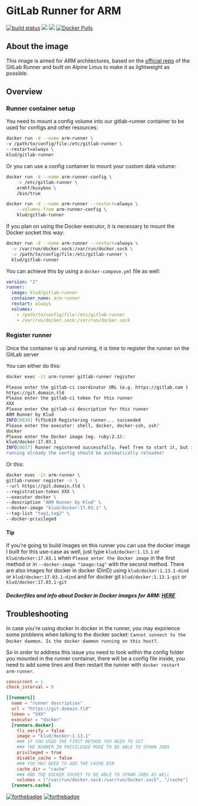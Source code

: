 # GitLab Runner for ARM

[![build status](https://gitlab.com/klud/gitlab-runner/badges/master/build.svg)](https://gitlab.com/klud/gitlab-runner/commits-master) [![](https://images.microbadger.com/badges/version/klud/gitlab-runner.svg)](https://microbadger.com/images/klud/gitlab-runner "Get your own version badge on microbadger.com") [![](https://images.microbadger.com/badges/image/klud/gitlab-runner:armhf.svg)](https://microbadger.com/images/klud/gitlab-runner:armhf "Get your own image badge on microbadger.com") [![Docker Pulls](https://img.shields.io/docker/pulls/klud/gitlab-runner.svg)](https://hub.docker.com/r/klud/gitlab-runner/)

## About the image

This image is aimed for ARM architectures, based on the [official repo](https://gitlab.com/gitlab-org/gitlab-runner) of the GitLab Runner and built on Alpine Linux to make it as lightweight as possible.

## Overview

### Runner container setup

You need to mount a config volume into our gitlab-runner container to be used for configs and other resources:

```sh
docker run -d --name arm-runner \
-v /path/to/config/file:/etc/gitlab-runner \
--restart=always \
klud/gitlab-runner
```

Or you can use a config container to mount your custom data volume:

```sh
docker run -d --name arm-runner-config \
    -v /etc/gitlab-runner \
    armhf/busybox \
    /bin/true

docker run -d --name arm-runner --restart=always \
    --volumes-from arm-runner-config \
    klud/gitlab-runner
```


If you plan on using the Docker executor, it is necessary to mount the Docker socket this way:

```sh
docker run -d --name arm-runner --restart=always \
  -v /var/run/docker.sock:/var/run/docker.sock \
  -v /path/to/config/file:/etc/gitlab-runner \
  klud/gitlab-runner
```

You can achieve this by using a `docker-compose.yml` file as well:

```yaml
version: "2"
runner:
  image: klud/gitlab-runner
  container_name: arm-runner
  restart: always
  volumes:
    - /path/to/config/file:/etc/gitlab-runner
    - /var/run/docker.sock:/var/run/docker.sock
```

### Register runner

Once the container is up and running, it is time to register the runner on the GitLab server

You can either do this:

```sh
docker exec -it arm-runner gitlab-runner register

Please enter the gitlab-ci coordinator URL (e.g. https://gitlab.com )
https://git.domain.tld
Please enter the gitlab-ci token for this runner
XXX
Please enter the gitlab-ci description for this runner
ARM Runner by Klud
INFO[0034] fcf5c619 Registering runner... succeeded
Please enter the executor: shell, docker, docker-ssh, ssh?
docker
Please enter the Docker image (eg. ruby:2.1):
klud/docker:17.03.1
INFO[0037] Runner registered successfully. Feel free to start it, but if it's
running already the config should be automatically reloaded!
```

Or this:

```sh
docker exec -it arm-runner \
gitlab-runner register -n \
--url https://git.domain.tld \
--registration-token XXX \
--executor docker \
--description "ARM Runner by Klud" \
--docker-image "klud/docker:17.03.1" \
--tag-list "tag1,tag2" \
--docker-privileged
```

#### Tip

 If you're going to build images on this runner you can use the docker image I built for this use-case as well, just type `klud/docker:1.13.1` or `klud/docker:17.03.1` when `Please enter the Docker image` in the first method or in `--docker-image "image:tag"` with the second method. There are also images for docker in docker (DinD) using `klud/docker:1.13.1-dind` or `klud/docker:17.03.1-dind` and for docker git `klud/docker:1.13.1-git` or `klud/docker:17.03.1-git`

##### Dockerfiles and info about Docker in Docker images for ARM: [HERE](https://gitlab.com/ulm0/docker-arm)

## Troubleshooting

In case you're using docker in docker in the runner, you may expirience some problems when talking to the docker socket: `Cannot connect to the Docker daemon. Is the docker daemon running on this host?`.

So in order to address this issue you need to look within the config folder you mounted in the runner container, there will be a config file inside, you need to add some lines and then restart the runner with `docker restart arm-runner`.

```toml
concurrent = 1
check_interval = 0

[[runners]]
  name = "runner description"
  url = "https://git.domain.tld"
  token = "XXX"
  executor = "docker"
  [runners.docker]
    tls_verify = false
    image = "klud/docker:1.13.1"
    ### IF YOU USED THE FIRST METHOD YOU NEED TO SET
    ### THE RUNNER IN PRIVILEGED MODE TO BE ABLE TO SPAWN JOBS
    privileged = true
    disable_cache = false
    ### YOU MAY NEED TO ADD THE CACHE DIR
    cache_dir = "cache"
    ### AND THE DOCKER SOCKET TO BE ABLE TO SPAWN JOBS AS WELL
    volumes = ["/var/run/docker.sock:/var/run/docker.sock", "/cache"]
  [runners.cache]
```

[![forthebadge](https://forthebadge.com/images/badges/built-with-love.svg)](https://forthebadge.com) [![forthebadge](https://forthebadge.com/images/badges/for-you.svg)](https://forthebadge.com)